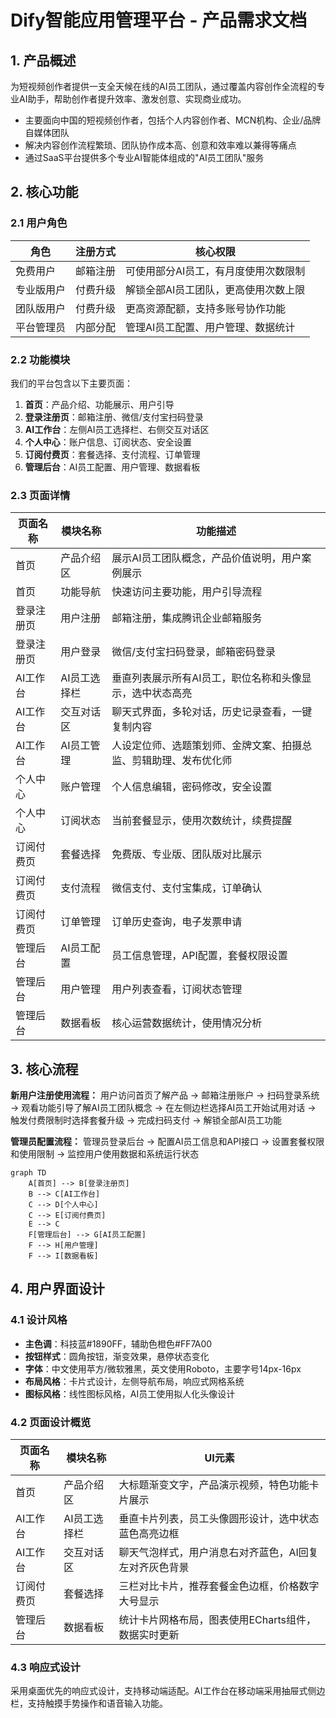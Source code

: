 # Dify智能应用管理平台 - 产品需求文档

## 1. 产品概述

为短视频创作者提供一支全天候在线的AI员工团队，通过覆盖内容创作全流程的专业AI助手，帮助创作者提升效率、激发创意、实现商业成功。

- 主要面向中国的短视频创作者，包括个人内容创作者、MCN机构、企业/品牌自媒体团队
- 解决内容创作流程繁琐、团队协作成本高、创意和效率难以兼得等痛点
- 通过SaaS平台提供多个专业AI智能体组成的"AI员工团队"服务

## 2. 核心功能

### 2.1 用户角色

| 角色 | 注册方式 | 核心权限 |
|------|----------|----------|
| 免费用户 | 邮箱注册 | 可使用部分AI员工，有月度使用次数限制 |
| 专业版用户 | 付费升级 | 解锁全部AI员工团队，更高使用次数上限 |
| 团队版用户 | 付费升级 | 更高资源配额，支持多账号协作功能 |
| 平台管理员 | 内部分配 | 管理AI员工配置、用户管理、数据统计 |

### 2.2 功能模块

我们的平台包含以下主要页面：
1. **首页**：产品介绍、功能展示、用户引导
2. **登录注册页**：邮箱注册、微信/支付宝扫码登录
3. **AI工作台**：左侧AI员工选择栏、右侧交互对话区
4. **个人中心**：账户信息、订阅状态、安全设置
5. **订阅付费页**：套餐选择、支付流程、订单管理
6. **管理后台**：AI员工配置、用户管理、数据看板

### 2.3 页面详情

| 页面名称 | 模块名称 | 功能描述 |
|----------|----------|----------|
| 首页 | 产品介绍区 | 展示AI员工团队概念，产品价值说明，用户案例展示 |
| 首页 | 功能导航 | 快速访问主要功能，用户引导流程 |
| 登录注册页 | 用户注册 | 邮箱注册，集成腾讯企业邮箱服务 |
| 登录注册页 | 用户登录 | 微信/支付宝扫码登录，邮箱密码登录 |
| AI工作台 | AI员工选择栏 | 垂直列表展示所有AI员工，职位名称和头像显示，选中状态高亮 |
| AI工作台 | 交互对话区 | 聊天式界面，多轮对话，历史记录查看，一键复制内容 |
| AI工作台 | AI员工管理 | 人设定位师、选题策划师、金牌文案、拍摄总监、剪辑助理、发布优化师 |
| 个人中心 | 账户管理 | 个人信息编辑，密码修改，安全设置 |
| 个人中心 | 订阅状态 | 当前套餐显示，使用次数统计，续费提醒 |
| 订阅付费页 | 套餐选择 | 免费版、专业版、团队版对比展示 |
| 订阅付费页 | 支付流程 | 微信支付、支付宝集成，订单确认 |
| 订阅付费页 | 订单管理 | 订单历史查询，电子发票申请 |
| 管理后台 | AI员工配置 | 员工信息管理，API配置，套餐权限设置 |
| 管理后台 | 用户管理 | 用户列表查看，订阅状态管理 |
| 管理后台 | 数据看板 | 核心运营数据统计，使用情况分析 |

## 3. 核心流程

**新用户注册使用流程：**
用户访问首页了解产品 → 邮箱注册账户 → 扫码登录系统 → 观看功能引导了解AI员工团队概念 → 在左侧边栏选择AI员工开始试用对话 → 触发付费限制时选择套餐升级 → 完成扫码支付 → 解锁全部AI员工功能

**管理员配置流程：**
管理员登录后台 → 配置AI员工信息和API接口 → 设置套餐权限和使用限制 → 监控用户使用数据和系统运行状态

```mermaid
graph TD
    A[首页] --> B[登录注册页]
    B --> C[AI工作台]
    C --> D[个人中心]
    C --> E[订阅付费页]
    E --> C
    F[管理后台] --> G[AI员工配置]
    F --> H[用户管理]
    F --> I[数据看板]
```

## 4. 用户界面设计

### 4.1 设计风格

- **主色调**：科技蓝#1890FF，辅助色橙色#FF7A00
- **按钮样式**：圆角按钮，渐变效果，悬停状态变化
- **字体**：中文使用苹方/微软雅黑，英文使用Roboto，主要字号14px-16px
- **布局风格**：卡片式设计，左侧导航布局，响应式网格系统
- **图标风格**：线性图标风格，AI员工使用拟人化头像设计

### 4.2 页面设计概览

| 页面名称 | 模块名称 | UI元素 |
|----------|----------|--------|
| 首页 | 产品介绍区 | 大标题渐变文字，产品演示视频，特色功能卡片展示 |
| AI工作台 | AI员工选择栏 | 垂直卡片列表，员工头像圆形设计，选中状态蓝色高亮边框 |
| AI工作台 | 交互对话区 | 聊天气泡样式，用户消息右对齐蓝色，AI回复左对齐灰色背景 |
| 订阅付费页 | 套餐选择 | 三栏对比卡片，推荐套餐金色边框，价格数字大号显示 |
| 管理后台 | 数据看板 | 统计卡片网格布局，图表使用ECharts组件，数据实时更新 |

### 4.3 响应式设计

采用桌面优先的响应式设计，支持移动端适配。AI工作台在移动端采用抽屉式侧边栏，支持触摸手势操作和语音输入功能。
